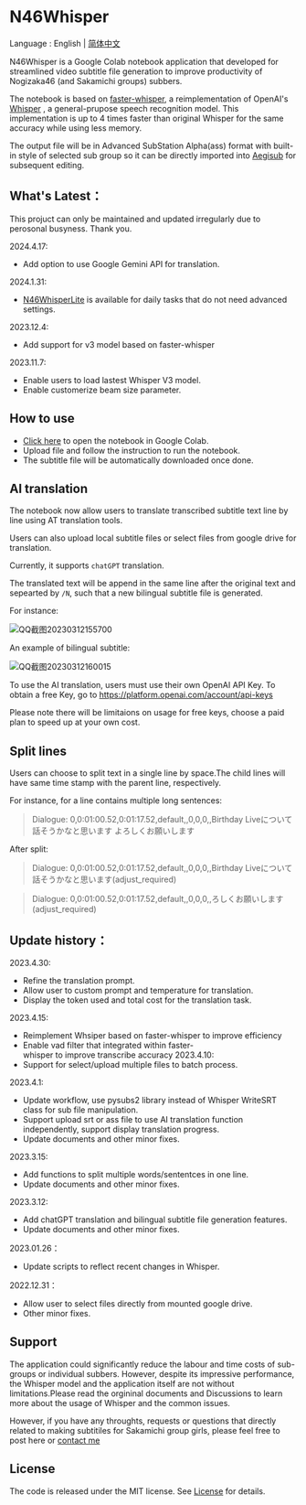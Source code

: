 # N46Whisper

Language : English | [简体中文](./README_CN.md) 

N46Whisper is a Google Colab notebook application that developed for streamlined video subtitle file generation to improve productivity of Nogizaka46 (and Sakamichi groups) subbers.

The notebook is based on [faster-whisper](https://github.com/guillaumekln/faster-whisper), a reimplementation of OpenAI's [Whisper](https://github.com/openai/whisper) , a general-prupose speech recognition model.
This implementation is up to 4 times faster than original Whisper for the same accuracy while using less memory.

The output file will be in Advanced SubStation Alpha(ass) format with built-in style of selected sub group so it can be directly imported into [Aegisub](https://github.com/Aegisub/Aegisub) for subsequent editing.

## What's Latest：

This projuct can only be maintained and updated irregularly due to perosonal busyness. Thank you.

2024.4.17:
* Add option to use Google Gemini API for translation.

2024.1.31:
* [N46WhisperLite](https://colab.research.google.com/github/Ayanaminn/N46Whisper/blob/dev/N46WhisperLite.ipynb) is available for daily tasks that do not need advanced settings.

2023.12.4:
* Add support for v3 model based on faster-whisper

2023.11.7:
* Enable users to load lastest Whisper V3 model.
* Enable customerize beam size parameter.


## How to use
* [Click here](https://colab.research.google.com/github/Ayanaminn/N46Whisper/blob/main/N46Whisper.ipynb) to open the notebook in Google Colab.
* Upload file and follow the instruction to run the notebook.
* The subtitle file will be automatically downloaded once done.

## AI translation
The notebook now allow users to translate transcribed subtitle text line by line using AT translation tools.

Users can also upload local subtitle files or select files from google drive for translation.

Currently, it supports `chatGPT` translation. 

The translated text will be append in the same line after the original text and sepearted by `/N`, such that a new bilingual subtitle file is generated.

For instance: 

![QQ截图20230312155700](https://user-images.githubusercontent.com/49441654/224525469-18a43cbc-33b9-4b2f-b7ca-7ae0c1865b17.png)

An example of bilingual subtitle:

![QQ截图20230312160015](https://user-images.githubusercontent.com/49441654/224525526-51e2123c-6e1c-427c-8d67-9ccd4a7e6630.png)

To use the AI translation, users must use their own OpenAI API Key. To obtain a free Key, go to https://platform.openai.com/account/api-keys

Please note there will be limitaions on usage for free keys, choose a paid plan to speed up at your own cost.

## Split lines
Users can choose to split text in a single line by space.The child lines will have same time stamp with the parent line, respectively.

For instance, for a line contains multiple long sentences:
>Dialogue: 0,0:01:00.52,0:01:17.52,default,,0,0,0,,Birthday Liveについて話そうかなと思います よろしくお願いします

After split:
>Dialogue: 0,0:01:00.52,0:01:17.52,default,,0,0,0,,Birthday Liveについて話そうかなと思います(adjust_required)

>Dialogue: 0,0:01:00.52,0:01:17.52,default,,0,0,0,,ろしくお願いします(adjust_required)

## Update history：

2023.4.30:
* Refine the translation prompt.
* Allow user to custom prompt and temperature for translation.
* Display the token used and total cost for the translation task.

2023.4.15:
* Reimplement Whsiper based on faster-whisper to improve efficiency
* Enable vad filter that integrated within faster-whisper to improve transcribe accuracy
2023.4.10:
* Support for select/upload multiple files to batch process.

2023.4.1:
* Update workflow, use pysubs2 library instead of Whisper WriteSRT class for sub file manipulation.
* Support upload srt or ass file to use AI translation function independently, support display translation progress.
* Update documents and other minor fixes.

2023.3.15:
* Add functions to split multiple words/sententces in one line.
* Update documents and other minor fixes.

2023.3.12:
* Add chatGPT translation and bilingual subtitle file generation features.
* Update documents and other minor fixes.

2023.01.26：
* Update scripts to reflect recent changes in Whisper.

2022.12.31：
* Allow user to select files directly from mounted google drive.
* Other minor fixes.

## Support
The application could significantly reduce the labour and time costs of sub-groups or individual subbers. However, despite its impressive performance, the Whisper model and the application itself are not without limitations.Please read the orgininal documents and Discussions to learn more about the usage of Whisper and the common issues.

However, if you have any throughts, requests or questions that directly related to making subtitiles for Sakamichi group girls, please feel free to post here or [contact me](mailto:admin@ikedateresa.cc)

## License
The code is released under the MIT license. See [License](./LICENSE.md) for details.

